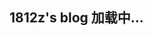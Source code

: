 ## 1812z's blog 加载中...

 <script language="javascript">
      window.location = "http://zz1812.moeblog.top";
</script>
